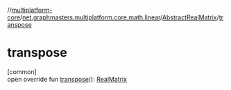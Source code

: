 //[multiplatform-core](../../../index.md)/[net.graphmasters.multiplatform.core.math.linear](../index.md)/[AbstractRealMatrix](index.md)/[transpose](transpose.md)

# transpose

[common]\
open override fun [transpose](transpose.md)(): [RealMatrix](../-real-matrix/index.md)
